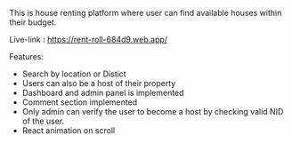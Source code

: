 This is house renting platform where user can find available houses within their budget.   

Live-link : https://rent-roll-684d9.web.app/    

Features:
* Search by location or Distict
* Users can also be a host of their property
* Dashboard and admin panel is implemented
* Comment section implemented
* Only admin can verify the user to become a host by checking valid NID of the user.
* React animation on scroll
